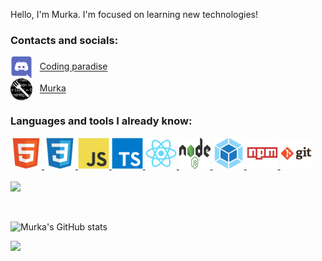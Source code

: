 Hello, I'm Murka. I'm focused on learning new technologies!<br>

### Contacts and socials:
<img src="https://raw.githubusercontent.com/Murka007/Murka007/main/img/discord.svg" align="center" height="35"/>&nbsp;&nbsp;&nbsp;[Coding paradise](https://discord.gg/sG9cyfGPj5)<br>
<img src="https://raw.githubusercontent.com/Murka007/Murka007/main/img/greasyfork.svg" align="center" height="35"/>&nbsp;&nbsp;&nbsp;[Murka](https://greasyfork.org/en/users/919633)

### Languages and tools I already know:

<a href="https://www.w3schools.com/html/">
    <img src="https://raw.githubusercontent.com/devicons/devicon/master/icons/html5/html5-original.svg" width="50" height="50">
</a>

<a href="https://www.w3schools.com/css/">
    <img src="https://raw.githubusercontent.com/devicons/devicon/master/icons/css3/css3-original.svg" width="50" height="50">
</a>

<a href="https://javascript.info/">
    <img src="https://raw.githubusercontent.com/devicons/devicon/master/icons/javascript/javascript-original.svg" width="50" height="50">
</a>

<a href="https://www.typescriptlang.org/">
    <img src="https://raw.githubusercontent.com/devicons/devicon/master/icons/typescript/typescript-original.svg" width="50" height="50">
</a>

<a href="https://reactjs.org/">
    <img src="https://raw.githubusercontent.com/devicons/devicon/master/icons/react/react-original.svg" width="50" height="50">
</a>

<a href="https://nodejs.org/en/">
    <img src="https://raw.githubusercontent.com/Murka007/Murka007/main/img/nodejs.svg" width="50" height="50">
</a>

<a href="https://webpack.js.org/">
    <img src="https://raw.githubusercontent.com/devicons/devicon/master/icons/webpack/webpack-original.svg" width="50" height="50">
</a>

<a href="https://www.npmjs.com/">
    <img src="https://raw.githubusercontent.com/devicons/devicon/master/icons/npm/npm-original-wordmark.svg" width="50" height="50">
</a>

<a href="https://git-scm.com/">
    <img src="https://raw.githubusercontent.com/devicons/devicon/master/icons/git/git-original-wordmark.svg" width="50" height="50">
</a>

<br>
&nbsp;
<br>

<a href="https://www.codewars.com/users/Murka007">
    <img src="https://www.codewars.com/users/Murka007/badges/large" height="50"/>
</a>

&nbsp;
<br>

![Murka's GitHub stats](https://github-readme-stats.vercel.app/api?username=Murka007&count_private=true&show_icons=true&theme=aura_dark)

![](https://komarev.com/ghpvc/?username=Murka007&style=flat-square)
